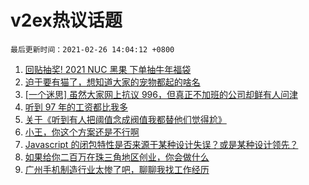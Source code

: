 # v2ex热议话题

`最后更新时间：2021-02-26 14:04:12 +0800`

1. [回贴抽奖! 2021 NUC 黑果 下单抽牛年福袋](https://www.v2ex.com/t/756373)
1. [迫于要有猫了，想知道大家的宠物都起的啥名](https://www.v2ex.com/t/756210)
1. [[一个迷思] 虽然大家网上抗议 996，但真正不加班的公司却鲜有人问津](https://www.v2ex.com/t/756191)
1. [听到 97 年的工资都比我多](https://www.v2ex.com/t/756255)
1. [关于《听到有人把阈值念成阀值我都替他们觉得尬》](https://www.v2ex.com/t/756388)
1. [小王，你这个方案还是不行啊](https://www.v2ex.com/t/756365)
1. [Javascript 的闭包特性是否来源于某种设计失误？或是某种设计领先？](https://www.v2ex.com/t/756350)
1. [如果给你二百万在珠三角地区创业，你会做什么](https://www.v2ex.com/t/756201)
1. [广州手机制造行业太惨了吧，聊聊我找工作经历](https://www.v2ex.com/t/756264)

